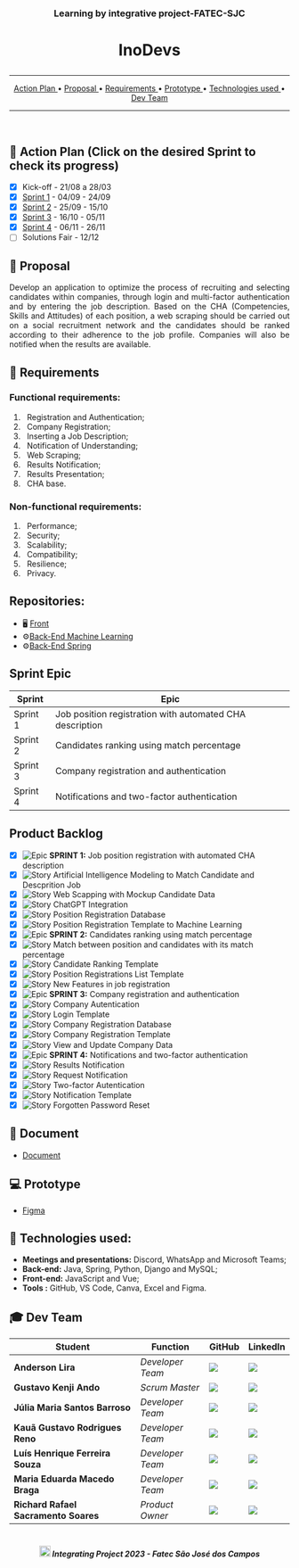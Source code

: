 ### <p align="center">Learning by integrative project-FATEC-SJC </center>

# <p align="center"> InoDevs </center>

<hr>

<p align="center">
  <a href ="#calendar-action-plan-click-on-the-desired-sprint-to-check-its-progress"> Action Plan </a>  • 
  <a href ="#dart-proposal">  Proposal </a>  • 
  <a href ="#pushpin-requirements"> Requirements </a>  • 
  <a href ="#computer-prototype"> Prototype </a>  • 
  <a href ="#rocket-technologies-used">  Technologies used </a>  • 
  <a href ="#mortar_board-dev-team"> Dev Team </a> 
</p>

<hr>
<br>

## :calendar: Action Plan (Click on the desired Sprint to check its progress)

- [x] Kick-off - 21/08 a 28/03
- [x] [Sprint 1](https://github.com/Inodevs-6/Inodevs-doc/blob/main/Sprints/SPRINT1.md) - 04/09 - 24/09
- [x] [Sprint 2](https://github.com/Inodevs-6/Inodevs-doc/blob/main/Sprints/SPRINT2.md) - 25/09 - 15/10
- [x] [Sprint 3](https://github.com/Inodevs-6/Inodevs-doc/blob/main/Sprints/SPRINT3.md) - 16/10 - 05/11
- [x] [Sprint 4](https://github.com/Inodevs-6/Inodevs-doc/blob/main/Sprints/SPRINT4.md) - 06/11 - 26/11
- [ ] Solutions Fair - 12/12

## :dart: Proposal

<p align='justify'> Develop an application to optimize the process of recruiting and selecting candidates within companies, through login and multi-factor authentication and by entering the job description. Based on the CHA (Competencies, Skills and Attitudes) of each position, a web scraping should be carried out on a social recruitment network and the candidates should be ranked according to their adherence to the job profile. Companies will also be notified when the results are available.

## :pushpin: Requirements

### Functional requirements:

1. &nbsp; Registration and Authentication;
2. &nbsp; Company Registration;
3. &nbsp; Inserting a Job Description;
4. &nbsp; Notification of Understanding;
5. &nbsp; Web Scraping;
6. &nbsp; Results Notification;
7. &nbsp; Results Presentation;
8. &nbsp; CHA base. <br>

### Non-functional requirements:

1. &nbsp; Performance;
2. &nbsp; Security;
3. &nbsp; Scalability;
4. &nbsp; Compatibility;
5. &nbsp; Resilience;
6. &nbsp; Privacy.

## Repositories:

- :desktop_computer: [Front](https://github.com/Inodevs-6/Inodevs-front-vue)
- :gear:[Back-End Machine Learning](https://github.com/Inodevs-6/Inodevs-back-machine-learning)
- :gear:[Back-End Spring](https://github.com/Inodevs-6/Inodevs-back-spring)

## Sprint Epic

| Sprint   | Epic                                                     |
| -------- | -------------------------------------------------------- |
| Sprint 1 | Job position registration with automated CHA description |
| Sprint 2 | Candidates ranking using match percentage                |
| Sprint 3 | Company registration and authentication                  |
| Sprint 4 | Notifications and two-factor authentication              |

## Product Backlog

- [x] ![Epic](https://user-images.githubusercontent.com/89356780/229957736-64a40537-3607-421a-afdd-e581db9e55ea.svg) **SPRINT 1:** Job position registration with automated CHA description
- [x] ![Story](https://user-images.githubusercontent.com/89356780/229957815-ea747c93-b861-40c7-8a2d-bc43c1b2973a.svg) Artificial Intelligence Modeling to Match Candidate and Descprition Job
- [x] ![Story](https://user-images.githubusercontent.com/89356780/229957815-ea747c93-b861-40c7-8a2d-bc43c1b2973a.svg) Web Scapping with Mockup Candidate Data
- [x] ![Story](https://user-images.githubusercontent.com/89356780/229957815-ea747c93-b861-40c7-8a2d-bc43c1b2973a.svg) ChatGPT Integration
- [x] ![Story](https://user-images.githubusercontent.com/89356780/229957815-ea747c93-b861-40c7-8a2d-bc43c1b2973a.svg) Position Registration Database
- [x] ![Story](https://user-images.githubusercontent.com/89356780/229957815-ea747c93-b861-40c7-8a2d-bc43c1b2973a.svg) Position Registration Template to Machine Learning
- [x] ![Epic](https://user-images.githubusercontent.com/89356780/229957736-64a40537-3607-421a-afdd-e581db9e55ea.svg) **SPRINT 2:** Candidates ranking using match percentage
- [x] ![Story](https://user-images.githubusercontent.com/89356780/229957815-ea747c93-b861-40c7-8a2d-bc43c1b2973a.svg) Match between position and candidates with its match percentage
- [x] ![Story](https://user-images.githubusercontent.com/89356780/229957815-ea747c93-b861-40c7-8a2d-bc43c1b2973a.svg) Candidate Ranking Template
- [x] ![Story](https://user-images.githubusercontent.com/89356780/229957815-ea747c93-b861-40c7-8a2d-bc43c1b2973a.svg) Position Registrations List Template
- [x] ![Story](https://user-images.githubusercontent.com/89356780/229957815-ea747c93-b861-40c7-8a2d-bc43c1b2973a.svg) New Features in job registration
- [X] ![Epic](https://user-images.githubusercontent.com/89356780/229957736-64a40537-3607-421a-afdd-e581db9e55ea.svg) **SPRINT 3:** Company registration and authentication
- [X] ![Story](https://user-images.githubusercontent.com/89356780/229957815-ea747c93-b861-40c7-8a2d-bc43c1b2973a.svg) Company Autentication
- [X] ![Story](https://user-images.githubusercontent.com/89356780/229957815-ea747c93-b861-40c7-8a2d-bc43c1b2973a.svg) Login Template
- [X] ![Story](https://user-images.githubusercontent.com/89356780/229957815-ea747c93-b861-40c7-8a2d-bc43c1b2973a.svg) Company Registration Database
- [X] ![Story](https://user-images.githubusercontent.com/89356780/229957815-ea747c93-b861-40c7-8a2d-bc43c1b2973a.svg) Company Registration Template
- [X] ![Story](https://user-images.githubusercontent.com/89356780/229957815-ea747c93-b861-40c7-8a2d-bc43c1b2973a.svg) View and Update Company Data
- [X] ![Epic](https://user-images.githubusercontent.com/89356780/229957736-64a40537-3607-421a-afdd-e581db9e55ea.svg) **SPRINT 4:** Notifications and two-factor authentication
- [X] ![Story](https://user-images.githubusercontent.com/89356780/229957815-ea747c93-b861-40c7-8a2d-bc43c1b2973a.svg) Results Notification
- [X] ![Story](https://user-images.githubusercontent.com/89356780/229957815-ea747c93-b861-40c7-8a2d-bc43c1b2973a.svg) Request Notification
- [X] ![Story](https://user-images.githubusercontent.com/89356780/229957815-ea747c93-b861-40c7-8a2d-bc43c1b2973a.svg) Two-factor Autentication
- [X] ![Story](https://user-images.githubusercontent.com/89356780/229957815-ea747c93-b861-40c7-8a2d-bc43c1b2973a.svg) Notification Template
- [X] ![Story](https://user-images.githubusercontent.com/89356780/229957815-ea747c93-b861-40c7-8a2d-bc43c1b2973a.svg) Forgotten Password Reset

<!-- <h5 align="center">Priority:<br>
🔴- High,
🟡- Medium,
🟢- Low
<br></h5> -->

## :book: Document

- [Document](https://github.com/Inodevs-6/Inodevs-doc/blob/main/Sprints/images/Documentação.pdf)

## :computer: Prototype

- [Figma](https://www.figma.com/file/OdUgc70RDTdUcIjIGD5TNT/Untitled?type=design&node-id=0%3A1&mode=design&t=kLuRTSy4um2cEiJH-1)

<!-- 
# :arrow_forward: Video Sprint Review 1:

> [Click here to access the video on Youtube](https://youtu.be/HtutAqmrki8)
-->

## :rocket: Technologies used:

- **Meetings and presentations:** Discord, WhatsApp and Microsoft Teams;
- **Back-end:** Java, Spring, Python, Django and MySQL;
- **Front-end:** JavaScript and Vue;
- **Tools :** GitHub, VS Code, Canva, Excel and Figma.

<!--## :gear: Execution
<h1 align="center"><img src = " " width="100%" height="580px"></h1>
<br>-->

## :mortar_board: Dev Team

| Student                              | Function         | GitHub                                                          | LinkedIn                                                                                         |
| ------------------------------------ | ---------------- | --------------------------------------------------------------- | ------------------------------------------------------------------------------------------------ |
| **Anderson Lira**                    | _Developer Team_ | [![](https://bit.ly/3f9Xo0P)](https://github.com/alira1984)     | [![](https://bit.ly/2P1ZogM)](https://www.linkedin.com/in/anderson-lira-ads)                     |
| **Gustavo Kenji Ando**               | _Scrum Master_   | [![](https://bit.ly/3f9Xo0P)](https://github.com/GustavoAndo)   | [![](https://bit.ly/2P1ZogM)](https://www.linkedin.com/in/gustavo-ando-054414209/)               |
| **Júlia Maria Santos Barroso**       | _Developer Team_ | [![](https://bit.ly/3f9Xo0P)](https://github.com/jumajubs)      | [![](https://bit.ly/2P1ZogM)](https://www.linkedin.com/in/j%C3%BAlia-maria-santos-850739188/)    |
| **Kauã Gustavo Rodrigues Reno**      | _Developer Team_ | [![](https://bit.ly/3f9Xo0P)](https://github.com/Kaua-Reno)     | [![](https://bit.ly/2P1ZogM)](https://www.linkedin.com/in/kau%C3%A3-gustavo-r-reno-6a3142205/)   |
| **Luís Henrique Ferreira Souza**     | _Developer Team_ | [![](https://bit.ly/3f9Xo0P)](https://github.com/Luisttine)     | [![](https://bit.ly/2P1ZogM)](https://www.linkedin.com/in/lu%C3%ADs-souza/)                      |
| **Maria Eduarda Macedo Braga**       | _Developer Team_ | [![](https://bit.ly/3f9Xo0P)](https://github.com/madu-braga)    | [![](https://bit.ly/2P1ZogM)](https://www.linkedin.com/in/maria-eduarda-macedo-braga-4663bb208/) |
| **Richard Rafael Sacramento Soares** | _Product Owner_  | [![](https://bit.ly/3f9Xo0P)](https://github.com/Richardrafael) | [![](https://bit.ly/2P1ZogM)](https://www.linkedin.com/in/richardsoaress)                        |

<h1 align="center"></h1>

##### <p align="center"><img src="https://cdn.discordapp.com/attachments/826526043917647912/883363052425195560/faTec.png" width="20" height="20" /> Integrating Project 2023 - Fatec São José dos Campos </center>
